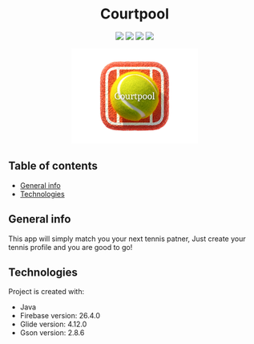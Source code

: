 <h1 align="center">Courtpool</h1>

<p align="center">
  <img src="https://img.shields.io/badge/made%20by-roeib7-blue">
  <img src="https://img.shields.io/badge/Java-100%25-brightgreen">
  <img src="https://img.shields.io/badge/android%20studio-4.2-green">
  <img src="https://badges.frapsoft.com/os/v1/open-source.svg?v=103">
</p>

<p align="center">
<img src="./readme_assets/courtpool_splash.png" width="50%">
</p>

## Table of contents
* [General info](#general-info)
* [Technologies](#technologies)

## General info
This app will simply match you your next tennis patner,
Just create your tennis profile and you are good to go!

## Technologies
Project is created with:
* Java
* Firebase version: 26.4.0
* Glide version: 4.12.0
* Gson version: 2.8.6
